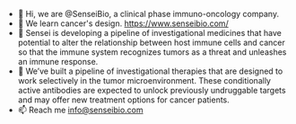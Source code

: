 - 👋 Hi, we are @SenseiBio, a clinical phase immuno-oncology company. 
- 👀 We learn cancer's design. https://www.senseibio.com/
- 🌱 Sensei is developing a pipeline of investigational medicines that have potential to alter the relationship between host immune cells and cancer so that the immune system recognizes tumors as a threat and unleashes an immune response.
- 💞️ We’ve built a pipeline of investigational therapies that are designed to work selectively in the tumor microenvironment. These conditionally active antibodies are expected to unlock previously undruggable targets and may offer new treatment options for cancer patients.
- 📫 Reach me info@senseibio.com

<!---
SenseiBio/SenseiBio is a ✨ special ✨ repository because its `README.md` (this file) appears on your GitHub profile.
You can click the Preview link to take a look at your changes.
--->
